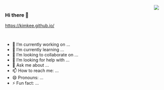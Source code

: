<img src="https://kimkee.github.io/img/cm/soldOut.png" align="right">


### Hi there 👋

https://kimkee.github.io/

<br>



- 🔭 I’m currently working on ...
- 🌱 I’m currently learning ...
- 👯 I’m looking to collaborate on ...
- 🤔 I’m looking for help with ...
- 💬 Ask me about ...
- 📫 How to reach me: ...
- 😄 Pronouns: ...
- ⚡ Fun fact: ...

